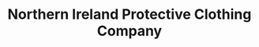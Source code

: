 ---
title: "Northern Ireland Protective Clothing Company"
url: /belfast/northern-ireland-protective-clothing-company/
shop: Baustoffe
---